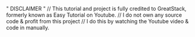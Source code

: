 " DISCLAIMER " 
// This tutorial and project is fully credited to GreatStack, formerly known as Easy Tutorial on Youtube.
//  I do not own any source code & profit from this project
// I do this by watching the Youtube video & code in manually. 
